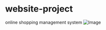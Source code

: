 # website-project
online shopping management system
![Image](https://github.com/user-attachments/assets/e2935b66-aa1a-4eca-8b2c-8540421ca706)

